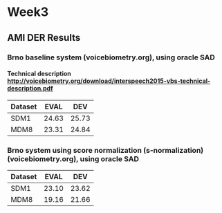 # Week3

## AMI DER Results

### Brno baseline system (voicebiometry.org), using oracle SAD
#### Technical description http://voicebiometry.org/download/interspeech2015-vbs-technical-description.pdf 

Dataset | EVAL	| DEV
--------|-------|------
SDM1    | 24.63	| 25.73
MDM8    | 23.31 | 24.84

### Brno system using score normalization (s-normalization) (voicebiometry.org), using oracle SAD

Dataset | EVAL	| DEV
--------|-------|------
SDM1    | 23.10	| 23.62
MDM8    | 19.16 | 21.66
